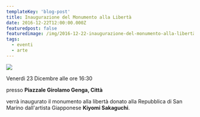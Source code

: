 ```yaml
---
templateKey: 'blog-post'
title: Inaugurazione del Monumento alla Libertà
date: 2016-12-22T12:00:00.000Z
featuredpost: false
featuredimage: /img/2016-12-22-inaugurazione-del-monumento-alla-libertà.jpg
tags:
  - eventi
  - arte
---
```



![](/img/2016-12-22-inaugurazione-del-monumento-alla-libertà.jpg)

Venerdì 23 Dicembre alle ore 16:30 

presso **Piazzale Girolamo Genga, Città**

verrà inaugurato il monumento alla libertà donato alla Repubblica di San Marino dall'artista Giapponese **Kiyomi Sakaguchi**. 

